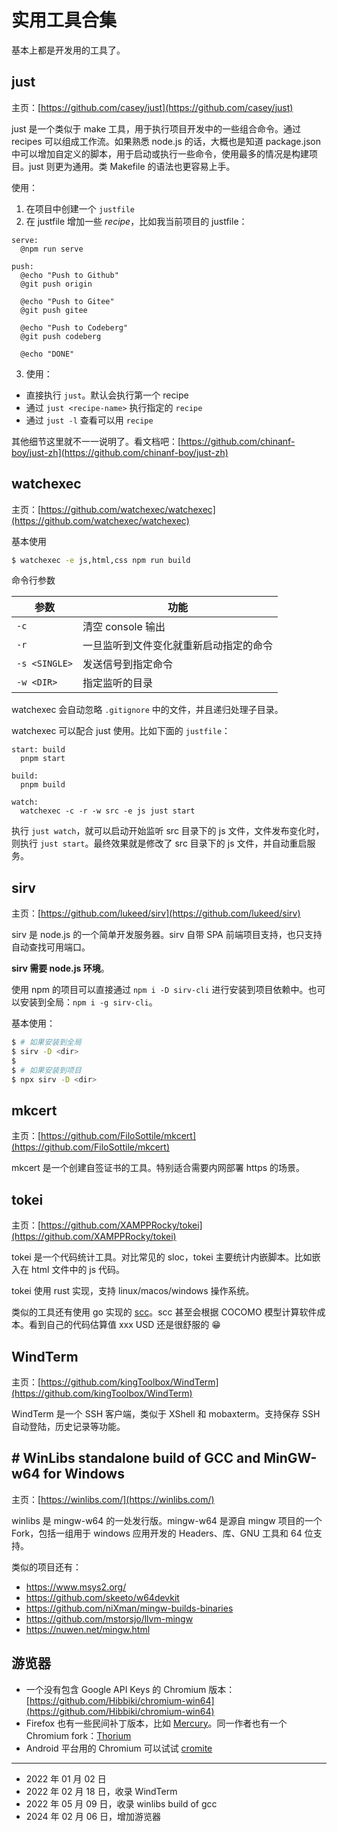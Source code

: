 # 实用工具合集

基本上都是开发用的工具了。

## just

主页：[https://github.com/casey/just](https://github.com/casey/just)

just 是一个类似于 make 工具，用于执行项目开发中的一些组合命令。通过 recipes 可以组成工作流。如果熟悉 node.js 的话，大概也是知道 package.json 中可以增加自定义的脚本，用于启动或执行一些命令，使用最多的情况是构建项目。just 则更为通用。类 Makefile 的语法也更容易上手。

使用：

1. 在项目中创建一个 `justfile`
2. 在 justfile 增加一些 _recipe_，比如我当前项目的 justfile：

```justfile
serve:
  @npm run serve

push:
  @echo "Push to Github"
  @git push origin

  @echo "Push to Gitee"
  @git push gitee

  @echo "Push to Codeberg"
  @git push codeberg

  @echo "DONE"

```

3. 使用：

- 直接执行 `just`。默认会执行第一个 recipe
- 通过 `just <recipe-name>` 执行指定的 `recipe`
- 通过 `just -l` 查看可以用 `recipe`

其他细节这里就不一一说明了。看文档吧：[https://github.com/chinanf-boy/just-zh](https://github.com/chinanf-boy/just-zh)

## watchexec

主页：[https://github.com/watchexec/watchexec](https://github.com/watchexec/watchexec)

基本使用

```sh
$ watchexec -e js,html,css npm run build
```

命令行参数

| 参数          | 功能                                   |
| ------------- | -------------------------------------- |
| `-c`          | 清空 console 输出                      |
| `-r`          | 一旦监听到文件变化就重新启动指定的命令 |
| `-s <SINGLE>` | 发送信号到指定命令                     |
| `-w <DIR>`    | 指定监听的目录                         |

watchexec 会自动忽略 `.gitignore` 中的文件，并且递归处理子目录。

watchexec 可以配合 just 使用。比如下面的 `justfile`：

```justfile
start: build
  pnpm start

build:
  pnpm build

watch:
  watchexec -c -r -w src -e js just start

```

执行 `just watch`，就可以启动开始监听 src 目录下的 js 文件，文件发布变化时，则执行 `just start`。最终效果就是修改了 src 目录下的 js 文件，并自动重启服务。

## sirv

主页：[https://github.com/lukeed/sirv](https://github.com/lukeed/sirv)

sirv 是 node.js 的一个简单开发服务器。sirv 自带 SPA 前端项目支持，也只支持自动查找可用端口。

**sirv 需要 node.js 环境**。

使用 npm 的项目可以直接通过 `npm i -D sirv-cli` 进行安装到项目依赖中。也可以安装到全局：`npm i -g sirv-cli`。

基本使用：

```sh
$ # 如果安装到全局
$ sirv -D <dir>
$
$ # 如果安装到项目
$ npx sirv -D <dir>
```

## mkcert

主页：[https://github.com/FiloSottile/mkcert](https://github.com/FiloSottile/mkcert)

mkcert 是一个创建自签证书的工具。特别适合需要内网部署 https 的场景。

## tokei

主页：[https://github.com/XAMPPRocky/tokei](https://github.com/XAMPPRocky/tokei)

tokei 是一个代码统计工具。对比常见的 sloc，tokei 主要统计内嵌脚本。比如嵌入在 html 文件中的 js 代码。

tokei 使用 rust 实现，支持 linux/macos/windows 操作系统。

类似的工具还有使用 go 实现的 [scc](scc)。scc 甚至会根据 COCOMO 模型计算软件成本。看到自己的代码估算值 xxx USD 还是很舒服的 😁

[scc]: https://github.com/boyter/scc

## WindTerm

主页：[https://github.com/kingToolbox/WindTerm](https://github.com/kingToolbox/WindTerm)

WindTerm 是一个 SSH 客户端，类似于 XShell 和 mobaxterm。支持保存 SSH 自动登陆，历史记录等功能。

## # WinLibs standalone build of GCC and MinGW-w64 for Windows

主页：[https://winlibs.com/](https://winlibs.com/)

winlibs 是 mingw-w64 的一处发行版。mingw-w64 是源自 mingw 项目的一个 Fork，包括一组用于 windows 应用开发的 Headers、库、GNU 工具和 64 位支持。

类似的项目还有：

- https://www.msys2.org/
- https://github.com/skeeto/w64devkit
- https://github.com/niXman/mingw-builds-binaries
- https://github.com/mstorsjo/llvm-mingw
- https://nuwen.net/mingw.html

## 游览器

- 一个没有包含 Google API Keys 的 Chromium 版本：[https://github.com/Hibbiki/chromium-win64](https://github.com/Hibbiki/chromium-win64)
- Firefox 也有一些民间补丁版本，比如 [Mercury](https://github.com/Alex313031/Mercury)。同一作者也有一个 Chromium fork：[Thorium](https://github.com/Alex313031/Thorium)
- Android 平台用的 Chromium 可以试试 [cromite](https://github.com/emtee40/cromite)

---

- 2022 年 01 月 02 日
- 2022 年 02 月 18 日，收录 WindTerm
- 2022 年 05 月 09 日，收录 winlibs build of gcc
- 2024 年 02 月 06 日，增加游览器
